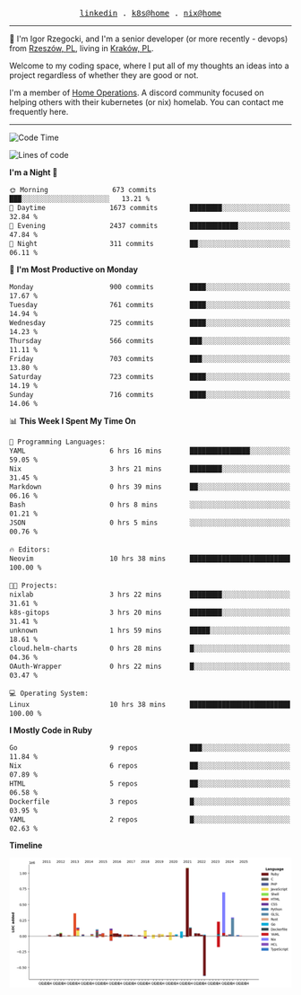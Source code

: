 <p align="center">
  <samp>
    <a href="https://www.linkedin.com/in/ajgon">linkedin</a> .
    <a href="https://github.com/deedee-ops/k8s-gitops">k8s@home</a> .
    <a href="https://github.com/deedee-ops/nixlab">nix@home</a>
  </samp>
</p>

----------------------------------------------------------------

:wave: I'm Igor Rzegocki, and I'm a senior developer (or more recently - devops) from [Rzeszów, PL](https://en.wikipedia.org/wiki/Rzesz%C3%B3w), living in [Kraków, PL](https://en.wikipedia.org/wiki/Krak%C3%B3w).

Welcome to my coding space, where I put all of my thoughts an ideas into a project regardless of whether they are good or not.

I'm a member of [Home Operations](https://discord.gg/home-operations). A discord community focused on helping others with their kubernetes (or nix) homelab. You can contact me frequently here.

----------------------------------------------------------------

<!--START_SECTION:waka-->
![Code Time](http://img.shields.io/badge/Code%20Time-456%20hrs%208%20mins-blue)

![Lines of code](https://img.shields.io/badge/From%20Hello%20World%20I%27ve%20Written-4.1%20million%20lines%20of%20code-blue)

**I'm a Night 🦉** 

```text
🌞 Morning                673 commits         ███░░░░░░░░░░░░░░░░░░░░░░   13.21 % 
🌆 Daytime                1673 commits        ████████░░░░░░░░░░░░░░░░░   32.84 % 
🌃 Evening                2437 commits        ████████████░░░░░░░░░░░░░   47.84 % 
🌙 Night                  311 commits         ██░░░░░░░░░░░░░░░░░░░░░░░   06.11 % 
```
📅 **I'm Most Productive on Monday** 

```text
Monday                   900 commits         ████░░░░░░░░░░░░░░░░░░░░░   17.67 % 
Tuesday                  761 commits         ████░░░░░░░░░░░░░░░░░░░░░   14.94 % 
Wednesday                725 commits         ████░░░░░░░░░░░░░░░░░░░░░   14.23 % 
Thursday                 566 commits         ███░░░░░░░░░░░░░░░░░░░░░░   11.11 % 
Friday                   703 commits         ███░░░░░░░░░░░░░░░░░░░░░░   13.80 % 
Saturday                 723 commits         ████░░░░░░░░░░░░░░░░░░░░░   14.19 % 
Sunday                   716 commits         ████░░░░░░░░░░░░░░░░░░░░░   14.06 % 
```


📊 **This Week I Spent My Time On** 

```text
💬 Programming Languages: 
YAML                     6 hrs 16 mins       ███████████████░░░░░░░░░░   59.05 % 
Nix                      3 hrs 21 mins       ████████░░░░░░░░░░░░░░░░░   31.45 % 
Markdown                 0 hrs 39 mins       ██░░░░░░░░░░░░░░░░░░░░░░░   06.16 % 
Bash                     0 hrs 8 mins        ░░░░░░░░░░░░░░░░░░░░░░░░░   01.21 % 
JSON                     0 hrs 5 mins        ░░░░░░░░░░░░░░░░░░░░░░░░░   00.76 % 

🔥 Editors: 
Neovim                   10 hrs 38 mins      █████████████████████████   100.00 % 

🐱‍💻 Projects: 
nixlab                   3 hrs 22 mins       ████████░░░░░░░░░░░░░░░░░   31.61 % 
k8s-gitops               3 hrs 20 mins       ████████░░░░░░░░░░░░░░░░░   31.41 % 
unknown                  1 hrs 59 mins       █████░░░░░░░░░░░░░░░░░░░░   18.61 % 
cloud.helm-charts        0 hrs 28 mins       █░░░░░░░░░░░░░░░░░░░░░░░░   04.36 % 
OAuth-Wrapper            0 hrs 22 mins       █░░░░░░░░░░░░░░░░░░░░░░░░   03.47 % 

💻 Operating System: 
Linux                    10 hrs 38 mins      █████████████████████████   100.00 % 
```

**I Mostly Code in Ruby** 

```text
Go                       9 repos             ███░░░░░░░░░░░░░░░░░░░░░░   11.84 % 
Nix                      6 repos             ██░░░░░░░░░░░░░░░░░░░░░░░   07.89 % 
HTML                     5 repos             ██░░░░░░░░░░░░░░░░░░░░░░░   06.58 % 
Dockerfile               3 repos             █░░░░░░░░░░░░░░░░░░░░░░░░   03.95 % 
YAML                     2 repos             █░░░░░░░░░░░░░░░░░░░░░░░░   02.63 % 
```



**Timeline**

![Lines of Code chart](https://raw.githubusercontent.com/ajgon/ajgon/master/assets/bar_graph.png)


<!--END_SECTION:waka-->
